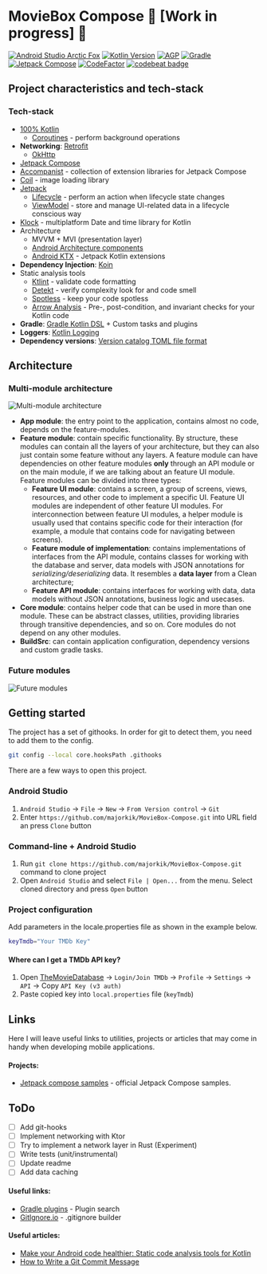 # MovieBox Compose 🚧 [Work in progress] 🚧

[![Android Studio Arctic Fox](https://img.shields.io/badge/AS%20Electric-Eel%209-9cf)](https://developer.android.com/studio/preview) [![Kotlin Version](https://img.shields.io/badge/Kotlin-1.6.20-brightgreen)](https://kotlinlang.org)  [![AGP](https://img.shields.io/badge/AGP-7.2-blue)](https://developer.android.com/studio/releases/gradle-plugin)  [![Gradle](https://img.shields.io/badge/Gradle-7.5-blue)](https://gradle.org)  [![Jetpack Compose](https://img.shields.io/badge/Jetpack%20Compose-1.2.0--beta01-blueviolet)](https://developer.android.com/jetpack/androidx/releases/compose) [![CodeFactor](https://www.codefactor.io/repository/github/majorkik/moviebox-compose/badge)](https://www.codefactor.io/repository/github/majorkik/moviebox-compose) [![codebeat badge](https://codebeat.co/badges/80853a65-81dc-46c1-8b63-7f4ee5c72bab)](https://codebeat.co/a/rodion/projects/github-com-majorkik-moviebox_compose-master)

## Project characteristics and tech-stack

### Tech-stack

- [100% Kotlin](https://kotlinlang.org/)
  + [Coroutines](https://kotlinlang.org/docs/reference/coroutines-overview.html) - perform
    background operations
- **Networking**: [Retrofit](https://square.github.io/retrofit/)
  + [OkHttp](https://github.com/square/okhttp)
- [Jetpack Compose](https://developer.android.com/jetpack/compose)
- [Accompanist](https://github.com/chrisbanes/accompanist) - collection of extension libraries for
  Jetpack Compose
- [Coil](https://github.com/coil-kt/coil) - image loading library
- [Jetpack](https://developer.android.com/jetpack/)
  - [Lifecycle](https://developer.android.com/topic/libraries/architecture/lifecycle) - perform an
    action when lifecycle state changes
  - [ViewModel](https://developer.android.com/topic/libraries/architecture/viewmodel) - store and
    manage UI-related data in a lifecycle conscious way
- [Klock](https://github.com/korlibs/klock) - multiplatform Date and time library for Kotlin
- Architecture
  - MVVM + MVI (presentation layer)
  - [Android Architecture components](https://developer.android.com/topic/libraries/architecture)
  - [Android KTX](https://developer.android.com/kotlin/ktx) - Jetpack Kotlin extensions
- **Dependency Injection**: [Koin](https://github.com/InsertKoinIO/koin)
- Static analysis tools
  - [Ktlint](https://github.com/pinterest/ktlint) - validate code formatting
  - [Detekt](https://github.com/arturbosch/detekt#with-gradle) - verify complexity look for and code
    smell
  - [Spotless](https://github.com/diffplug/spotless) - keep your code spotless
  - [Arrow Analysis](https://arrow-kt.io/docs/analysis/) - Pre-, post-condition, and invariant
    checks for your Kotlin code
- **Gradle**: [Gradle Kotlin DSL](https://docs.gradle.org/current/userguide/kotlin_dsl.html) +
  Custom tasks and plugins
- **Loggers**: [Kotlin Logging](https://github.com/MicroUtils/kotlin-logging)
- **Dependency
  versions**: [Version catalog TOML file format](https://docs.gradle.org/current/userguide/platforms.html)

## Architecture

### Multi-module architecture

![Multi-module architecture](docs/image/multimodule-arch-future-core-modules.svg?raw=true)

- **App module**: the entry point to the application, contains almost no code, depends on the
  feature-modules.
- **Feature module**: contain specific functionality. By structure, these modules can contain all
  the layers of your architecture, but they can also just contain some feature without any layers. A
  feature module can have dependencies on other feature modules **only** through an API module or on
  the main module, if we are talking about an feature UI module. Feature modules can be divided into
  three types:
  - **Feature UI module**: contains a screen, a group of screens, views, resources, and other code
    to implement a specific UI. Feature UI modules are independent of other feature UI modules. For
    interconnection between feature UI modules, a helper module is usually used that contains
    specific code for their interaction (for example, a module that contains code for navigating
    between screens).
  - **Feature module of implementation**: contains implementations of interfaces from the API
    module, contains classes for working with the database and server, data models with JSON
    annotations for *serializing/deserializing* data. It resembles a **data layer** from a Clean
    architecture;
  - **Feature API module**: contains interfaces for working with data, data models without JSON
    annotations, business logic and usecases.
- **Core module**: contains helper code that can be used in more than one module. These can be
  abstract classes, utilities, providing libraries through transitive dependencies, and so on. Core
  modules do not depend on any other modules.
- **BuildSrc**: can contain application configuration, dependency versions and custom gradle tasks.

### Future modules

![Future modules](docs/image/future-modules.svg?raw=true)

## Getting started

The project has a set of githooks. In order for git to detect them, you need to add them to the config.

```bash
git config --local core.hooksPath .githooks
```


There are a few ways to open this project.

### Android Studio

1. `Android Studio` -> `File` -> `New` -> `From Version control` -> `Git`
2. Enter `https://github.com/majorkik/MovieBox-Compose.git` into URL field an press `Clone` button

### Command-line + Android Studio

1. Run `git clone https://github.com/majorkik/MovieBox-Compose.git` command to clone project
2. Open `Android Studio` and select `File | Open...` from the menu. Select cloned directory and
   press `Open` button

### Project configuration

Add parameters in the locale.properties file as shown in the example below.

```bash
keyTmdb="Your TMDb Key"
```

#### Where can I get a TMDb API key?

1. Open [TheMovieDatabase](https://www.themoviedb.org/) -> `Login/Join TMDb` -> `Profile`
   -> `Settings` -> `API` -> Copy `API Key (v3 auth)`
2. Paste copied key into `local.properties` file (`keyTmdb`)

## Links

Here I will leave useful links to utilities, projects or articles that may come in handy when
developing mobile applications.

#### Projects:

- [Jetpack compose samples](https://github.com/android/compose-samples) - official Jetpack Compose
  samples.

## ToDo

- [ ] Add git-hooks
- [ ] Implement networking with Ktor
- [ ] Try to implement a network layer in Rust (Experiment)
- [ ] Write tests (unit/instrumental)
- [ ] Update readme
- [ ] Add data caching

#### Useful links:

- [Gradle plugins](https://plugins.gradle.org/plugin/com.diffplug.spotless) - Plugin search
- [GitIgnore.io](https://www.toptal.com/developers/gitignore) - .gitignore builder

#### Useful articles:

- [Make your Android code healthier: Static code analysis tools for Kotlin](https://www.rockandnull.com/static-code-analysis-android/)
- [How to Write a Git Commit Message](https://chris.beams.io/posts/git-commit/)
